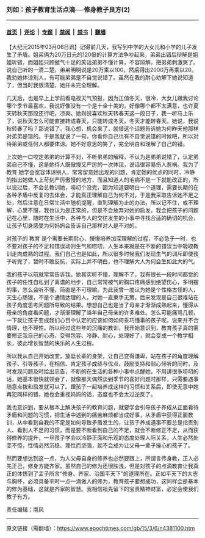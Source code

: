 ### 刘如：孩子教育生活点滴──修身教子良方(2)

---

#### [首页](../../../..?n4381100) &nbsp;|&nbsp; [评论](../../../../../epoch-comment?n4381100) &nbsp;|&nbsp; [专题](../../../../../epoch-special?n4381100) &nbsp;|&nbsp; [禁闻](../../../../../epoch-news?n4381100) &nbsp;|&nbsp; [禁书](../../../../../books?n4381100) &nbsp;|&nbsp; [翻墙](https://github.com/gfw-breaker/nogfw/blob/master/README.md?n4381100)


<div class="post_content" id="artbody" itemprop="articleBody">
 <!-- article content begin -->
 <p>
  【大纪元2015年03月06日讯】记得前几天，我写到中学的大女儿和小学的儿子发生了矛盾。姐弟俩为20万日元的120倍的计算方法争吵起来，弟弟出错后辩解是姐姐听错，而姐姐只顾傲气十足的笑话弟弟不懂计算，不容辩解，把弟弟刺激哭了。说自己听的一清二楚，弟弟明明说是20万乘以100，然后得出2000万再乘以20。我劝她体谅别人，有可能弟弟是不自觉说错了。虽然在我的耐心劝解下她说知道了，但当时我很清楚，她并未完全理解。
 </p>
 <p>
  几天后，也是早上上学前看电视天气预报，因为正值冬天，很冷，大女儿跟我讨论哪个季节最喜欢，我说好像没有一个是十全十美的，好像哪个都不太满意，也许夏天转秋天那段还行吧，凉爽。她则说喜欢秋天转春天这一段日子，我一听马上乐了，说秋天怎么可能直接转成春天，只能转成冬天，冬天才能转春天。她说，我说秋转春了吗？那说错了。我心想，机会来了，就借这个话题告诉她为何昨天他那样对弟弟是错的。于是我就说了一句，你看你自己也有不自觉说错的时候吧，所以对待弟弟或任何人都要体谅。她不好意思的笑了，完全明白和理解了自己的错。
 </p>
 <p>
  上次她一口咬定弟弟的计算不对，不听弟弟的解释，不认为是弟弟说错了，认定弟弟自己不懂，这是她待人既傲慢又严厉的一次体现，说话很容易伤人惹祸。我为了
  <ok href="https://www.epochtimes.com/gb/tag/%E6%95%99%E8%82%B2.html">
   教育
  </ok>
  她学会宽容体谅别人，常常留意她出现的问题，肯定她的优点的同时，冷静的指出她做人上苛刻严厉傲慢的地方，而且知道人的毛病不是一下就能改正的，所以说过后，不会总教训她，唠叨个没完，因为知道要明白一个道理，需要长期的在各种矛盾中反复的去体会，才能真正理解自己为何不对。于是我采取告诉她不足之处，然后注意在日常生活中随机提醒，直到理解为止的办法，所以记不住，或不理解，心里不服，我也认为是正常的，但是不会放弃对她的启发，我会把孩子的问题记在心里，随时在生活中，各种与人的交往发生的小事中寻找合适的确切的机会，让孩子切身感受为何妈妈会告诉自己那样对人是不对的。
 </p>
 <p>
  对孩子的
  <ok href="https://www.epochtimes.com/gb/tag/%E6%95%99%E8%82%B2.html">
   教育
  </ok>
  是个需要长期耐心、慢慢培养加深理解的过程，不必急于一时，也不要对孩子的不足和错误动则生气和唠叨，人生本来就是在不断的错误当中吸取教训走向成熟的过程。我们自己也是如此，所以很多时候我们发现生气的训斥即使孩子听完了，暂时不敢反抗，实际上并不明白，也不理解大人为何会生如此大的气。
 </p>
 <p>
  我的孩子以前就常常告诉我，她其实听不懂，理解不了，我有很长一段时间都觉的孩子的任性自私到了离谱的地步，自己常常被气的胸口疼痛感到绝望伤心，多明摆的事，怎么会听不懂，简直是不可理喻。为此我曾一度认为她是个性格古怪的人，天生心肠狠，不是个通情达理的人，对她一直束手无策。后来发现是自己很难站在孩子角度思考问题所导致的结果。想想自己也是当了母亲才渐渐成熟起来，懂得从母亲的角度看问题，才渐渐理解了当年自己母亲的许多难处。怎么可能痛骂几顿，一下就让孩子变成我们心目中认定的应该如何如何乖巧懂事的孩子呢。说来并不合情理，也不理性。所以经过这些年的沉痛的教训，我开始意识到，教育孩子真的需要修正我自己的心态，变得包容、冷静、耐心，处理好了，就会变成一个教学相长，彼此增长智慧的快乐的人生过程。
 </p>
 <p>
  所以我从自己开始改变，放低长辈的身架，让自己变得谦卑，站在孩子的角度理解孩子、引导孩子，在相信、肯定孩子成绩与优点、鼓励支持和耐心倾听的同时，及时发现问题及时给出忠告，不断的在生活的各种小事中点醒她，不用讲很多唠叨的话，她基本很快就领会了，就像那天偶然谈到季节的喜好问题时那样，只需要遇事随意点拨和启发就可以了。跟孩子一起培养成这样的习惯和关系后，即使无意中她再犯同样的错，她也会重视妈妈的话，态度也不会太过逆反了。
 </p>
 <p>
  我也意识到，要从根本上解决孩子的教育问题，就要学会引导孩子养成从正面看待矛盾和问题的习惯，把生活中遇到的痛苦麻烦都当成好事，从矛盾中获得正面教训，从中看到自我的不足是如何导致矛盾发生的，让孩子养成遇事不要总是指责别人、看别人不足的习惯，而是要不断看到自己的不足，就会不断修正不足，从而获得修养的提升，一旦孩子学会以冷静正面和乐观的态度处理人际关系，人生必然处变不惊，性情必然沉稳、理性而坚强，就不会成为让父母一辈子操心的孩子了。
 </p>
 <p>
  然而要想达到这一点，为人父母自身的修养也必然要跟上，所谓言传身教，正人必先正己，修身方能齐家。虽然自己的修为还很肤浅，但是对孩子的点滴教育让我真正的体悟到了孟子所言“修身、齐家、治国平天下”的道理所在。正如平天下的大志与胸怀，必须具备平时一点一滴做人的修为，教育孩子要想成功，这同样会是基本的修为基础，这就是齐家的智慧。我相信祖先留下的宝贵精神财富，必定会使我们教子有方。
 </p>
 <p>
  责任编辑：南风
 </p>
 <!-- article content end -->
 <div id="below_article_ad">
 </div>
</div>


---

原文链接（需翻墙）：https://www.epochtimes.com/gb/15/3/6/n4381100.htm